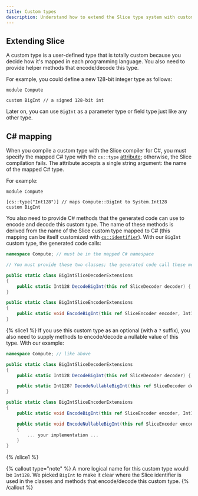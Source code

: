 ```yaml
---
title: Custom types
description: Understand how to extend the Slice type system with custom types.
---
```


## Extending Slice

A custom type is a user-defined type that is totally custom because you decide how it's mapped in each programming
language. You also need to provide helper methods that encode/decode this type.

For example, you could define a new 128-bit integer type as follows:

```slice {% addMode=true %}
module Compute

custom BigInt // a signed 128-bit int
```

Later on, you can use `BigInt` as a parameter type or field type just like any other type.

## C# mapping

When you compile a custom type with the Slice compiler for C#, you must specify the mapped C# type with the
`cs::type` [attribute](attributes#c#-attributes); otherwise, the Slice compilation fails. The attribute accepts a single
string argument: the name of the mapped C# type.

For example:

```slice {% addMode=true %}
module Compute

[cs::type("Int128")] // maps Compute::BigInt to System.Int128
custom BigInt
```

You also need to provide C# methods that the generated code can use to encode and decode this custom type. The name
of these methods is derived from the name of the Slice custom type mapped to C# (this mapping can be itself customized
with [`cs::identifier`][cs-identifier]). With our `BigInt` custom type, the generated code calls:

```csharp
namespace Compute; // must be in the mapped C# namespace

// You must provide these two classes; the generated code call these methods.

public static class BigIntSliceDecoderExtensions
{
    public static Int128 DecodeBigInt(this ref SliceDecoder decoder) { ... your implementation ... }
}

public static class BigIntSliceEncoderExtensions
{
    public static void EncodeBigInt(this ref SliceEncoder encoder, Int128 value) { ... your implementation ... }
}
```

{% slice1 %}
If you use this custom type as an optional (with a `?` suffix), you also need to supply methods to encode/decode a
nullable value of this type. With our example:

```csharp
namespace Compute; // like above

public static class BigIntSliceDecoderExtensions
{
    public static Int128 DecodeBigInt(this ref SliceDecoder decoder) { ... your implementation ... }

    public static Int128? DecodeNullableBigInt(this ref SliceDecoder decoder) { ... your implementation ... }
}

public static class BigIntSliceEncoderExtensions
{
    public static void EncodeBigInt(this ref SliceEncoder encoder, Int128 value) { ... your implementation ... }

    public static void EncodeNullableBigInt(this ref SliceEncoder encoder, Int128? value)
    {
        ... your implementation ...
    }
}
```

{% /slice1 %}

{% callout type="note" %}
A more logical name for this custom type would be `Int128`. We picked `BigInt` to make it clear where the Slice
identifier is used in the classes and methods that encode/decode this custom type.
{% /callout %}

[cs-identifier]: attributes#cs::identifier-attribute
